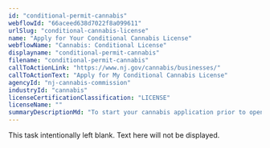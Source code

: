 ```yaml
---
id: "conditional-permit-cannabis"
webflowId: "66aceed638d7022f8a099611"
urlSlug: "conditional-cannabis-license"
name: "Apply for Your Conditional Cannabis License"
webflowName: "Cannabis: Conditional License"
displayname: "conditional-permit-cannabis"
filename: "conditional-permit-cannabis"
callToActionLink: "https://www.nj.gov/cannabis/businesses/"
callToActionText: "Apply for My Conditional Cannabis License"
agencyId: "nj-cannabis-commission"
industryId: "cannabis"
licenseCertificationClassification: "LICENSE"
licenseName: ""
summaryDescriptionMd: "To start your cannabis application prior to opening a site, you may apply for a conditional license that gives you 120 days to find a location, get municipal approval, and apply for a conversion license (which will give your business approval to operate)."
---
```


This task intentionally left blank. Text here will not be displayed.
